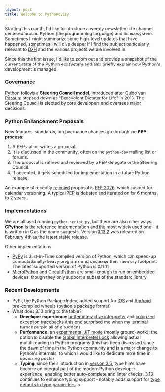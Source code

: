```yaml
---
layout: post
title: Welcome to Pythonoviny
---
```


Starting this month, I'd like to introduce a weekly newsletter-like channel centered around Python (the programming language) and its ecosystem. Sometimes I might summarize some high-level updates that have happened, sometimes I will dive deeper if I find the subject particularly relevant to [DXH](https://dxheroes.io) and the various projects we are involved in.

Since this the first issue, I'd like to zoom out and provide a snapshot of the current state of the Python ecosystem and also briefly explain how Python's development is managed.

### Governance
Python follows a **Steering Council model**, introduced after [Guido van Rossum](https://cs.wikipedia.org/wiki/Guido_van_Rossum) stepped down as "Benevolent Dictator for Life" in 2018. The Steering Council is elected by core developers and oversees major decisions.

### Python Enhancement Proposals
New features, standards, or governance changes go through the **PEP process**:
1. A PEP author writes a proposal.
2. It is discussed in the community, often on the `python-dev` mailing list or forums.
3. The proposal is refined and reviewed by a PEP delegate or the Steering Council.
4. If accepted, it gets scheduled for implementation in a future Python release.

An example of recently [rejected](https://discuss.python.org/t/pep-2026-calendar-versioning-for-python/55782/125) proposal is [PEP 2026](https://peps.python.org/pep-2026/), which pushed for calendar versioning. A typical PEP is debated and iterated on for 6 months to 2 years.

### Implementations
We are all used running `python script.py`, but there are also other ways. **CPython** is the reference implementation and the most widely used one - it is written in C as the name suggests. Version [3.13.2](https://www.python.org/downloads/release/python-3132/) was released on February 4th as the latest stable release.

Other implementations
- [PyPy](https://pypy.org/features.html) is Just-in-Time compiled version of Python, which can speed-up computationally-heavy programs and decrease their memory footprint. The latest supported version of Python is 3.11.11
- [MicroPython](https://micropython.org/) and [CircuitPython](https://circuitpython.org/) are small enough to run on embedded devices, though they only support a subset of the standard library

### Recent Developments
- PyPI, the Python Package Index, added support for [iOS](https://peps.python.org/pep-0730/) and [Android](https://peps.python.org/pep-0738/) pre-compiled wheels (python's package format)
- What does 3.13 bring to the table?
    - **Developer experience:** [better interactive interpreter](https://docs.python.org/3.13/whatsnew/3.13.html#a-better-interactive-interpreter) and [colorized exception tracebacks](https://docs.python.org/3.13/whatsnew/3.13.html#improved-error-messages) (this one surprised me when my terminal turned purple all of a sudden)
    - **Performance:** an [experimental JIT mode](https://docs.python.org/3.13/whatsnew/3.13.html#an-experimental-just-in-time-jit-compiler) (mostly ground-work); the option to disable the [Global Interpreter Lock](https://wiki.python.org/moin/GlobalInterpreterLock) allowing actual multithreading in Python programs (this has been discussed since the dawn of time in the Python community and is a major change to Python's internals, to which I would like to dedicate more time in upcoming posts)
    - **Typing:** since their introduction in [version 3.5](https://peps.python.org/pep-0484/), type hints have become an integral part of the modern Python developer experience, enabling better auto-complete and linter checks. 3.13 continues to enhance typing support - notably adds support for [type defaults in type parameters](https://peps.python.org/pep-0696/).
x